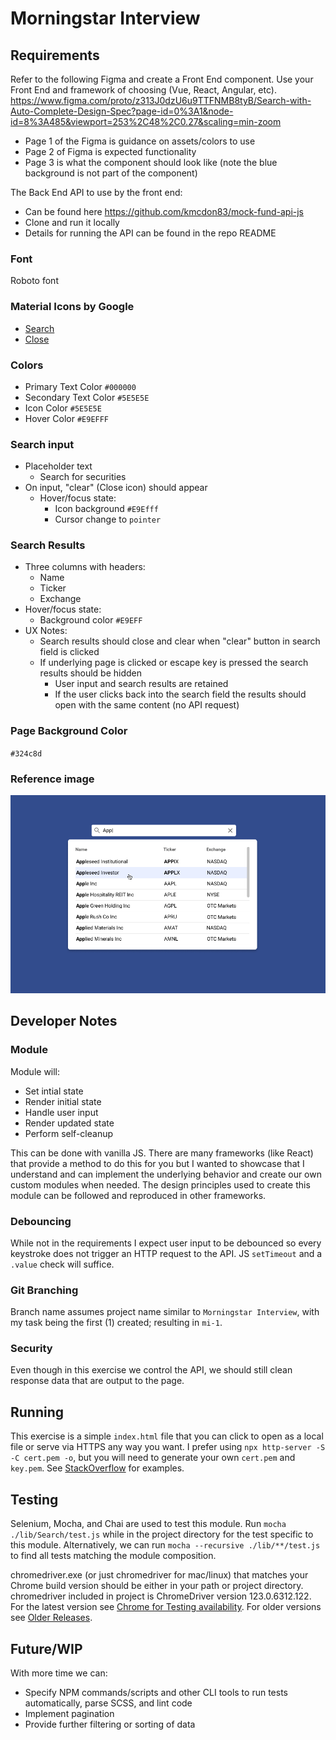# Morningstar Interview

## Requirements
Refer to the following Figma and create a Front End component.  Use your Front End and framework of choosing (Vue, React, Angular, etc).
https://www.figma.com/proto/z313J0dzU6u9TTFNMB8tyB/Search-with-Auto-Complete-Design-Spec?page-id=0%3A1&node-id=8%3A485&viewport=253%2C48%2C0.27&scaling=min-zoom
  - Page 1 of the Figma is guidance on assets/colors to use
  - Page 2 of Figma is expected functionality
  - Page 3 is what the component should look like (note the blue background is not part of the component)

The Back End API to use by the front end:
  - Can be found here https://github.com/kmcdon83/mock-fund-api-js
  - Clone and run it locally
  - Details for running the API can be found in the repo README

### Font
Roboto font

### Material Icons by Google
  - [Search](https://fonts.google.com/icons?icon.query=search)
  - [Close](https://fonts.google.com/icons?icon.query=close)

### Colors
  - Primary Text Color `#000000`
  - Secondary Text Color `#5E5E5E`
  - Icon Color `#5E5E5E`
  - Hover Color `#E9EFFF`

### Search input
- Placeholder text
  - Search for securities
- On input, "clear" (Close icon) should appear
  - Hover/focus state:
    - Icon background `#E9Efff`
    - Cursor change to `pointer`

### Search Results
- Three columns with headers:
  - Name
  - Ticker
  - Exchange
- Hover/focus state:
  - Background color `#E9EFF`
- UX Notes:
  - Search results should close and clear when "clear" button in search field is clicked
  - If underlying page is clicked or escape key is pressed the search results should be hidden
    - User input and search results are retained
    - If the user clicks back into the search field the results should open with the same content (no API request)

### Page Background Color
`#324c8d`

### Reference image
![Completed search input and search results reference](./reference.png)

## Developer Notes
### Module
Module will:
  - Set intial state
  - Render initial state
  - Handle user input
  - Render updated state
  - Perform self-cleanup

This can be done with vanilla JS. There are many frameworks (like React) that provide a method to do this for you but I wanted to showcase that I understand and can implement the underlying behavior and create our own custom modules when needed. The design principles used to create this module can be followed and reproduced in other frameworks.

### Debouncing
While not in the requirements I expect user input to be debounced so every keystroke does not trigger an HTTP request to the API. JS `setTimeout` and a `.value` check will suffice.

### Git Branching
Branch name assumes project name similar to `Morningstar Interview`, with my task being the first (1) created; resulting in `mi-1`.

### Security
Even though in this exercise we control the API, we should still clean response data that are output to the page.

## Running
This exercise is a simple `index.html` file that you can click to open as a local file or serve via HTTPS any way you want. I prefer using `npx http-server -S -C cert.pem -o`, but you will need to generate your own `cert.pem` and `key.pem`. See [StackOverflow](https://stackoverflow.com/questions/12871565/how-to-create-pem-files-for-https-web-server) for examples.

## Testing
Selenium, Mocha, and Chai are used to test this module. Run `mocha ./lib/Search/test.js` while in the project directory for the test specific to this module. Alternatively, we can run `mocha --recursive ./lib/**/test.js` to find all tests matching the module composition.

chromedriver.exe (or just chromedriver for mac/linux) that matches your Chrome build version should be either in your path or project directory. chromedriver included in project is ChromeDriver version 123.0.6312.122. For the latest version see [Chrome for Testing availability](https://googlechromelabs.github.io/chrome-for-testing/). For older versions see [Older Releases](https://chromedriver.chromium.org/downloads).

## Future/WIP
With more time we can:
  - Specify NPM commands/scripts and other CLI tools to run tests automatically, parse SCSS, and lint code
  - Implement pagination
  - Provide further filtering or sorting of data